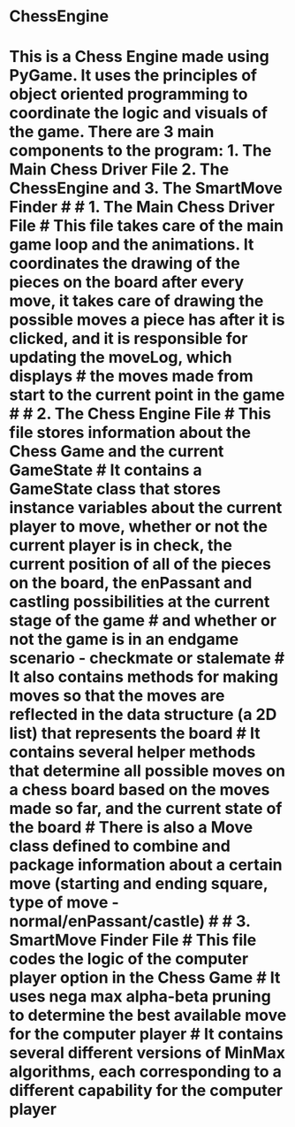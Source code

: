 <h1> ChessEngine <h1/>
This is a Chess Engine made using PyGame. It uses the principles of object oriented programming to coordinate the logic and visuals of the game.
There are 3 main components to the program: 
  1. The Main Chess Driver File 
  2. The ChessEngine and 
  3. The SmartMove Finder
#
# 1. The Main Chess Driver File
# This file takes care of the main game loop and the animations. It coordinates the drawing of the pieces on the board after every move, it takes care of drawing the possible moves a piece has after it is clicked, and it is responsible for updating the moveLog, which displays
# the moves made from start to the current point in the game
#
# 2. The Chess Engine File
# This file stores information about the Chess Game and the current GameState
# It contains a GameState class that stores instance variables about the current player to move, whether or not the current player is in check, the current position of all of the pieces on the board, the enPassant and castling possibilities at the current stage of the game
# and whether or not the game is in an endgame scenario - checkmate or stalemate
# It also contains methods for making moves so that the moves are reflected in the data structure (a 2D list) that represents the board
# It contains several helper methods that determine all possible moves on a chess board based on the moves made so far, and the current state of the board
# There is also a Move class defined to combine and package information about a certain move (starting and ending square, type of move - normal/enPassant/castle)
# 
# 3. SmartMove Finder File
# This file codes the logic of the computer player option in the Chess Game
# It uses nega max alpha-beta pruning to determine the best available move for the computer player
# It contains several different versions of MinMax algorithms, each corresponding to a different capability for the computer player
